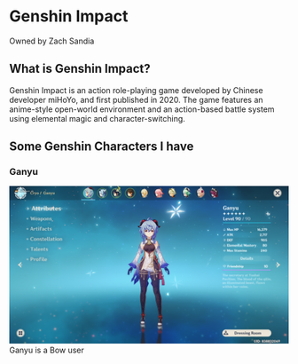 # Genshin Impact
Owned by Zach Sandia

## What is Genshin Impact?

Genshin Impact is an action role-playing game developed by Chinese developer miHoYo, and first published in 2020. The game features an anime-style open-world environment and an action-based battle system using elemental magic and character-switching.

## Some Genshin Characters I have

### Ganyu
![](goneyou.png)
Ganyu is a Bow user
